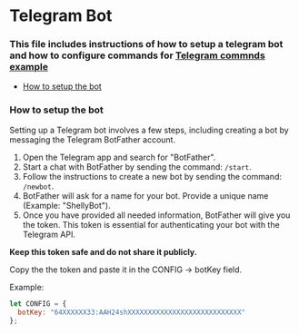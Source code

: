 # Telegram Bot

### This file includes instructions of how to setup a telegram bot and how to configure commands for [Telegram commnds example](/control-with-telegram.js)

* [How to setup the bot](#how-to-setup-the-bot)

### How to setup the bot

Setting up a Telegram bot involves a few steps, including creating a bot by messaging the Telegram BotFather account.

1. Open the Telegram app and search for "BotFather".
2. Start a chat with BotFather by sending the command: `/start`.
3. Follow the instructions to create a new bot by sending the command: `/newbot`.
4. BotFather will ask for a name for your bot. Provide a unique name (Example: "ShellyBot").
4. Once you have provided all needed information, BotFather will give you the token. This token is essential for authenticating your bot with the Telegram API. 

**Keep this token safe and do not share it publicly.**

Copy the the token and paste it in the CONFIG -> botKey field. 

Example: 
```javascript
let CONFIG = {
  botKey: "64XXXXXX33:AAH24shXXXXXXXXXXXXXXXXXXXXXXXXXXXX"
};
```

